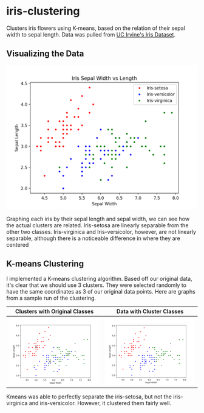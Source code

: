 # iris-clustering

Clusters iris flowers using K-means, based on the relation of their sepal width to sepal length. Data was pulled from [UC Irvine's Iris Dataset](https://archive.ics.uci.edu/ml/datasets/iris).

## Visualizing the Data

![](graphs/initdata.png)

Graphing each iris by their sepal length and sepal width, we can see how the actual clusters are related. Iris-setosa are linearly separable from the other two classes. Iris-virginica and Iris-versicolor, however, are not linearly separable, although there is a noticeable difference in where they are centered

## K-means Clustering

I implemented a K-means clustering algorithm. Based off our original data, it's clear that we should use 3 clusters. They were selected randomly to have the same coordinates as 3 of our original data points. Here are graphs from a sample run of the clustering.

| Clusters with Original Classes             |      Data with Cluster Classes  |
|:-------------------------:|:-------------------------:|
| ![](graphs/clustersOrigData.png)  |  ![](graphs/clustered.png)   |

Kmeans was able to perfectly separate the iris-setosa, but not the iris-virginica and iris-versicolor. However, it clustered them fairly well.